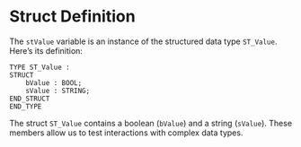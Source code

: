 # Struct Definition

The `stValue` variable is an instance of the structured data type `ST_Value`. Here’s its definition:

```iec-st
TYPE ST_Value :
STRUCT
    bValue : BOOL;
    sValue : STRING;
END_STRUCT
END_TYPE
```

The struct `ST_Value` contains a boolean (`bValue`) and a string (`sValue`). These members allow us to test interactions with complex data types.